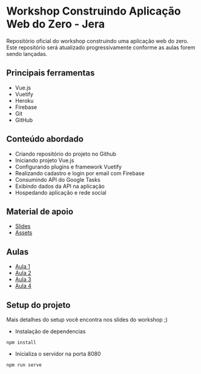 # Workshop Construindo Aplicação Web do Zero - Jera

Repositório oficial do workshop construindo uma aplicação web do zero. Este repositório será atualizado progressivamente conforme as aulas forem sendo lançadas.

## Principais ferramentas 
- Vue.js
- Vuetify
- Heroku
- Firebase
- Git 
- GitHub

## Conteúdo abordado
- Criando repositório do projeto no Github
- Iniciando projeto Vue.js
- Configurando plugins e framework Vuetify
- Realizando cadastro e login por email com Firebase
- Consumindo API do Google Tasks
- Exibindo dados da API na aplicação
- Hospedando aplicação e rede social

## Material de apoio
- [Slides](https://drive.google.com/file/d/1eS0Q9aDMdGk-I3lI6kVwVzjQb9aB4qX8/view)
- [Assets](https://drive.google.com/drive/folders/1V2JhGB3rr4sVztCxyOMO3Ktwxi14HiCn)

## Aulas
- [Aula 1](https://www.youtube.com/watch?v=XCdUkVHYBws&t=468s)
- [Aula 2](https://www.youtube.com/watch?v=721yKA_ogBA)
- [Aula 3](https://www.youtube.com/watch?v=Q3iHhaFIX7I&t=40s)
- [Aula 4](https://www.youtube.com/watch?v=TQuoq6pkfAo)

## Setup do projeto

Mais detalhes do setup você encontra nos slides do workshop ;)

- Instalação de dependencias
```
npm install
```

- Inicializa o servidor na porta 8080
```
npm run serve
```
